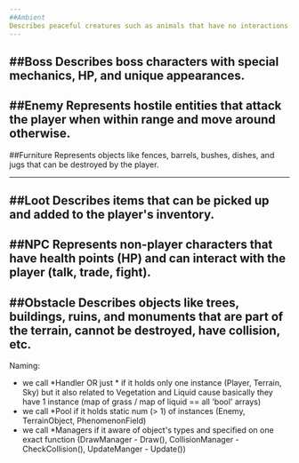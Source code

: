 ```yaml
---
##Ambient
Describes peaceful creatures such as animals that have no interactions but can be killed for resources.
---
```

##Boss
Describes boss characters with special mechanics, HP, and unique appearances.
---
##Enemy
Represents hostile entities that attack the player when within range and move around otherwise.
---
##Furniture
Represents objects like fences, barrels, bushes, dishes, and jugs that can be destroyed by the player.
___
##Loot
Describes items that can be picked up and added to the player's inventory.
---
##NPC
Represents non-player characters that have health points (HP) and can interact with the player (talk, trade, fight).
---
##Obstacle
Describes objects like trees, buildings, ruins, and monuments that are part of the terrain, cannot be destroyed, have collision, etc.
---

Naming:
- we call *Handler OR just * if it holds only one instance (Player, Terrain, Sky)
   but it also related to Vegetation and Liquid cause basically
   they have 1 instance (map of grass / map of liquid == all 'bool' arrays)
- we call *Pool if it holds static num (> 1) of instances (Enemy, TerrainObject, PhenomenonField)
- we call *Managers if it aware of object's types and specified on one exact function
  (DrawManager - Draw(), CollisionManager - CheckCollision(), UpdateManger - Update())
